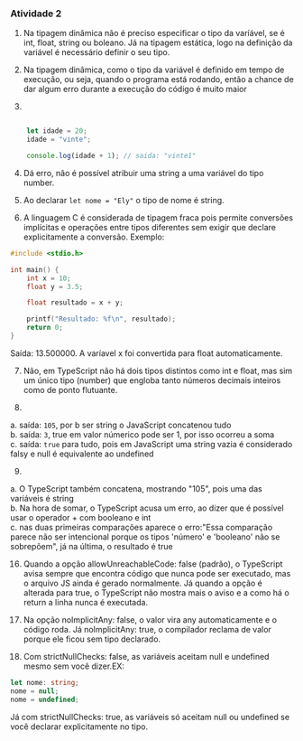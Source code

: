 ### Atividade 2

1) Na tipagem dinâmica não é preciso especificar o tipo da varíável, se é int, float, string ou boleano. Já na tipagem estática, logo na definição da variável é necessário definir o seu tipo.

2) Na tipagem dinâmica, como o tipo da variável é definido em tempo de execução, ou seja, quando o programa está rodando, então a chance de dar algum erro durante a execução do código é muito maior

3) 
```javascript

    let idade = 20;
    idade = "vinte";

    console.log(idade + 1); // saida: "vinte1"
```

4) Dá erro, não é possível atribuir uma string a uma variável do tipo number.

5) Ao declarar `let nome = "Ely"` o tipo de nome é string.

6) A linguagem C é considerada de tipagem fraca pois permite conversões implícitas e operações entre tipos diferentes sem exigir que declare explicitamente a conversão. Exemplo:
```c
#include <stdio.h>

int main() {
    int x = 10;
    float y = 3.5;

    float resultado = x + y;

    printf("Resultado: %f\n", resultado);
    return 0;
}
```
Saída: 13.500000. A varíavel x foi convertida para float automaticamente.

7) Não, em TypeScript não há dois tipos distintos como int e float, mas sim um único tipo (number) que engloba tanto números decimais inteiros como de ponto flutuante.

8)   
  a. saída: `105`, por b ser string o JavaScript concatenou tudo  
  b. saída: `3`, true em valor númerico pode ser 1, por isso ocorreu a soma  
  c. saída: `true` para tudo, pois em JavaScript uma string vazia é considerado falsy e null é equivalente ao undefined  

9)   
  a. O TypeScript também concatena, mostrando "105", pois uma das variáveis é string  
  b. Na hora de somar, o TypeScript acusa um erro, ao dizer que é possível usar o operador + com booleano e int  
  c. nas duas primeiras comparações aparece o erro:"Essa comparação parece não ser intencional porque os tipos 'número' e 'booleano' não se sobrepõem", já na última, o resultado é true  
    
16) Quando a opção allowUnreachableCode: false (padrão), o TypeScript avisa sempre que encontra código que nunca pode ser executado, mas o arquivo JS ainda é gerado normalmente. Já quando a opção é alterada para true, o TypeScript não mostra mais o aviso e a como há o return a linha nunca é executada.

17) Na opção noImplicitAny: false, o valor vira any automaticamente e o código roda. Já noImplicitAny: true, o compilador reclama de valor porque ele ficou sem tipo declarado.

18) Com strictNullChecks: false, as variáveis aceitam null e undefined mesmo sem você dizer.EX:
```typescript
let nome: string;
nome = null;       
nome = undefined;
```
Já com strictNullChecks: true, as variáveis só aceitam null ou undefined se você declarar explicitamente no tipo.